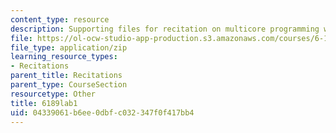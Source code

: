 ```yaml
---
content_type: resource
description: Supporting files for recitation on multicore programming with Cell.
file: https://ol-ocw-studio-app-production.s3.amazonaws.com/courses/6-189-multicore-programming-primer-january-iap-2007/04339061b6ee0dbfc032347f0f417bb4_6189lab1.zip
file_type: application/zip
learning_resource_types:
- Recitations
parent_title: Recitations
parent_type: CourseSection
resourcetype: Other
title: 6189lab1
uid: 04339061-b6ee-0dbf-c032-347f0f417bb4
---
```

